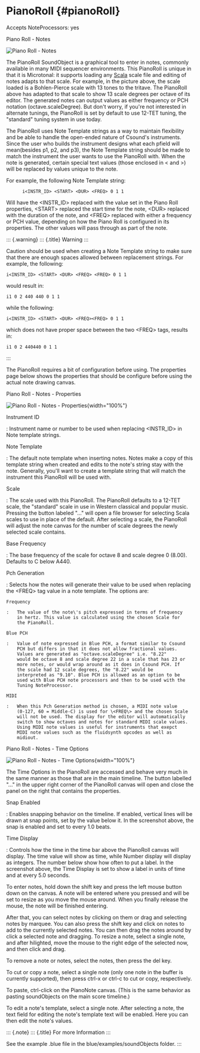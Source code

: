 PianoRoll {#pianoRoll}
=========

Accepts NoteProcessors: yes

Piano Roll - Notes

![ Piano Roll - Notes ](../../images/pianoRoll_notes.png)

The PianoRoll SoundObject is a graphical tool to enter in notes,
commonly available in many MIDI sequencer environments. This PianoRoll
is unique in that it is Microtonal: it supports loading any
[Scala](http://www.huygens-fokker.org/scala/) scale file and editing of
notes adapts to that scale. For example, in the picture above, the scale
loaded is a Bohlen-Pierce scale with 13 tones to the tritave. The
PianoRoll above has adapted to that scale to show 13 scale degrees per
octave of its editor. The generated notes can output values as either
frequency or PCH notation (octave.scaleDegree). But don\'t worry, if
you\'re not interested in alternate tunings, the PianoRoll is set by
default to use 12-TET tuning, the "standard" tuning system in use
today.

The PianoRoll uses Note Template strings as a way to maintain
flexibility and be able to handle the open-ended nature of Csound\'s
instruments. Since the user who builds the instrument designs what each
pfield will mean(besides p1, p2, and p3), the Note Template string
should be made to match the instrument the user wants to use the
PianoRoll with. When the note is generated, certain special text values
(those enclosed in \< and \>) will be replaced by values unique to the
note.

For example, the following Note Template string:

          i<INSTR_ID> <START> <DUR> <FREQ> 0 1 1
        

Will have the \<INSTR\_ID\> replaced with the value set in the Piano
Roll properties, \<START\> replaced the start time for the note, \<DUR\>
replaced with the duration of the note, and \<FREQ\> replaced with
either a frequency or PCH value, depending on how the Piano Roll is
configured in its properties. The other values will pass through as part
of the note.

::: {.warning}
::: {.title}
Warning
:::

Caution should be used when creating a Note Template string to make sure
that there are enough spaces allowed between replacement strings. For
example, the following:

    i<INSTR_ID> <START> <DUR> <FREQ> <FREQ> 0 1 1
          

would result in:

    i1 0 2 440 440 0 1 1
          

while the following:

    i<INSTR_ID> <START> <DUR> <FREQ><FREQ> 0 1 1
          

which does not have proper space between the two \<FREQ\> tags, results
in:

    i1 0 2 440440 0 1 1
          
:::

The PianoRoll requires a bit of configuration before using. The
properties page below shows the properties that should be configure
before using the actual note drawing canvas.

Piano Roll - Notes - Properties

![ Piano Roll - Notes - Properties
](images/pianoRoll_properties.png){width="100%"}

Instrument ID

:   Instrument name or number to be used when replacing \<INSTR\_ID\> in
    Note template strings.

Note Template

:   The default note template when inserting notes. Notes make a copy of
    this template string when created and edits to the note\'s string
    stay with the note. Generally, you\'ll want to create a template
    string that will match the instrument this PianoRoll will be used
    with.

Scale

:   The scale used with this PianoRoll. The PianoRoll defaults to a
    12-TET scale, the "standard" scale in use in Western classical and
    popular music. Pressing the button labeled "\..." will open a file
    browser for selecting Scala scales to use in place of the default.
    After selecting a scale, the PianoRoll will adjust the note canvas
    for the number of scale degrees the newly selected scale contains.

Base Frequency

:   The base frequency of the scale for octave 8 and scale degree 0
    (8.00). Defaults to C below A440.

Pch Generation

:   Selects how the notes will generate their value to be used when
    replacing the \<FREQ\> tag value in a note template. The options
    are:

    Frequency

    :   The value of the note\'s pitch expressed in terms of frequency
        in hertz. This value is calculated using the chosen Scale for
        the PianoRoll.

    Blue PCH

    :   Value of note expressed in Blue PCH, a format similar to Csound
        PCH but differs in that it does not allow fractional values.
        Values are generated as "octave.scaleDegree" i.e. "8.22"
        would be octave 8 and scale degree 22 in a scale that has 23 or
        more notes, or would wrap around as it does in Csound PCH. If
        the scale had 12 scale degrees, the "8.22" would be
        interpreted as "9.10". Blue PCH is allowed as an option to be
        used with Blue PCH note processors and then to be used with the
        Tuning NoteProcessor.

    MIDI

    :   When this Pch Generation method is chosen, a MIDI note value
        (0-127, 60 = Middle-C) is used for \<FREQ\> and the chosen Scale
        will not be used. The display for the editor will automatically
        switch to show octaves and notes for standard MIDI scale values.
        Using MIDI note values is useful for instruments that exepct
        MIDI note values such as the fluidsynth opcodes as well as
        midiout.

Piano Roll - Notes - Time Options

![ Piano Roll - Notes - Time Options
](images/pianoRoll_notes_snap.png){width="100%"}

The Time Options in the PianoRoll are accessed and behave very much in
the same manner as those that are in the main timeline. The button
labelled "\..." in the upper right corner of the PianoRoll canvas will
open and close the panel on the right that contains the properties.

Snap Enabled

:   Enables snapping behavior on the timeline. If enabled, vertical
    lines will be drawn at snap points, set by the value below it. In
    the screenshot above, the snap is enabled and set to every 1.0
    beats.

Time Display

:   Controls how the time in the time bar above the PianoRoll canvas
    will display. The time value will show as time, while Number display
    will display as integers. The number below show how often to put a
    label. In the screenshot above, the Time Display is set to show a
    label in units of time and at every 5.0 seconds.

To enter notes, hold down the shift key and press the left mouse button
down on the canvas. A note will be entered where you pressed and will be
set to resize as you move the mouse around. When you finally release the
mouse, the note will be finished entering.

After that, you can select notes by clicking on them or drag and
selecting notes by marquee. You can also press the shift key and click
on notes to add to the currently selected notes. You can then drag the
notes around by click a selected note and dragging. To resize a note,
select a single note, and after hilighted, move the mouse to the right
edge of the selected now, and then click and drag.

To remove a note or notes, select the notes, then press the del key.

To cut or copy a note, select a single note (only one note in the buffer
is currently supported), then press ctrl-x or ctrl-c to cut or copy,
respectively.

To paste, ctrl-click on the PianoNote canvas. (This is the same behavior
as pasting soundObjects on the main score timeline.)

To edit a note\'s template, select a single note. After selecting a
note, the text field for editing the note\'s template text will be
enabled. Here you can then edit the note\'s values.

::: {.note}
::: {.title}
For more Information
:::

See the example .blue file in the blue/examples/soundObjects folder.
:::
